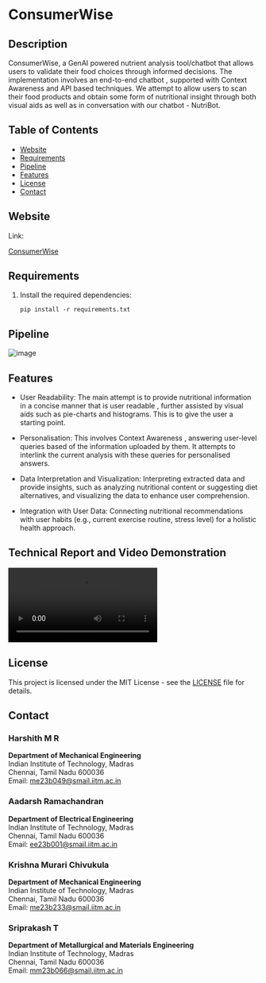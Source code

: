 # ConsumerWise

## Description
ConsumerWise, a GenAI powered nutrient analysis tool/chatbot that allows users to validate their food choices through informed decisions. The implementation involves an end-to-end chatbot , supported with Context Awareness and API based techniques. We attempt to allow users to scan their food products and obtain some form of nutritional insight through both visual aids as well as in conversation with our chatbot - NutriBot.

## Table of Contents
- [Website](#Website)
- [Requirements](#Requirements)
- [Pipeline](#Pipeline)
- [Features](#features)
- [License](#license)
- [Contact](#contact)


## Website
Link:

[ConsumerWise](https://sound-aileron-437216-i1.el.r.appspot.com/)


## Requirements
1. Install the required dependencies:
   ```
   pip install -r requirements.txt
   ```

## Pipeline
![image](https://github.com/user-attachments/assets/9d1af74c-e63a-4bbe-9f8d-f76ee105c5a5)


## Features
- User Readability: The main attempt is to provide nutritional information in a concise manner that is user readable ,
further assisted by visual aids such as pie-charts and histograms. This is to give the user a starting point.

- Personalisation: This involves Context Awareness , answering user-level queries based of the information uploaded by
them. It attempts to interlink the current analysis with these queries for personalised answers.

- Data Interpretation and Visualization: Interpreting extracted data and provide insights, such as analyzing nutritional
content or suggesting diet alternatives, and visualizing the data to enhance user comprehension.

- Integration with User Data: Connecting nutritional recommendations with user habits (e.g., current exercise routine,
stress level) for a holistic health approach.

## Technical Report and Video Demonstration
![video](https://github.com/roovy54/Google-GenAI-ConsumerWise/blob/9216a5a5168e6197f96cca31fc45c24c6321750d/Video_Demo_Genai.webm)


## License
This project is licensed under the MIT License - see the [LICENSE](LICENSE) file for details.

## Contact

### Harshith M R
**Department of Mechanical Engineering**  
Indian Institute of Technology, Madras  
Chennai, Tamil Nadu 600036  
Email: [me23b049@smail.iitm.ac.in](mailto:me23b049@smail.iitm.ac.in)

### Aadarsh Ramachandran
**Department of Electrical Engineering**  
Indian Institute of Technology, Madras  
Chennai, Tamil Nadu 600036  
Email: [ee23b001@smail.iitm.ac.in](mailto:ee23b001@smail.iitm.ac.in)

### Krishna Murari Chivukula
**Department of Mechanical Engineering**  
Indian Institute of Technology, Madras  
Chennai, Tamil Nadu 600036  
Email: [me23b233@smail.iitm.ac.in](mailto:me23b233@smail.iitm.ac.in)

### Sriprakash T
**Department of Metallurgical and Materials Engineering**  
Indian Institute of Technology, Madras  
Chennai, Tamil Nadu 600036  
Email: [mm23b066@smail.iitm.ac.in](mailto:mm23b066@smail.iitm.ac.in)

